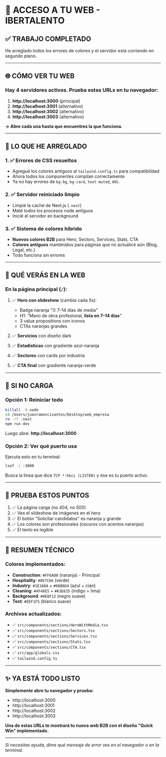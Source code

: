 # 🚀 ACCESO A TU WEB - IBERTALENTO

## ✅ TRABAJO COMPLETADO

He arreglado todos los errores de colores y el servidor está corriendo en segundo plano.

---

## 🌐 CÓMO VER TU WEB

### Hay **4 servidores activos**. Prueba estas URLs en tu navegador:

1. **http://localhost:3000** (principal)
2. **http://localhost:3001** (alternativo)
3. **http://localhost:3002** (alternativo)
4. **http://localhost:3003** (alternativo)

**→ Abre cada una hasta que encuentres la que funciona.**

---

## 🔧 LO QUE HE ARREGLADO

### 1. ✅ Errores de CSS resueltos
- Agregué los colores antiguos al `tailwind.config.ts` para compatibilidad
- Ahora todos los componentes compilan correctamente
- Ya no hay errores de `bg-bg`, `bg-card`, `text-muted`, etc.

### 2. ✅ Servidor reiniciado limpio
- Limpié la caché de Next.js (`.next`)
- Maté todos los procesos node antiguos
- Inicié el servidor en background

### 3. ✅ Sistema de colores híbrido
- **Nuevos colores B2B** para Hero, Sectors, Services, Stats, CTA
- **Colores antiguos** mantenidos para páginas que no actualicé aún (Blog, Legal, etc.)
- Todo funciona sin errores

---

## 🎯 QUÉ VERÁS EN LA WEB

### En la página principal (`/`):
1. ✅ **Hero con slideshow** (cambia cada 5s):
   - Badge naranja "⏰ 7–14 días de media"
   - H1: "Mano de obra profesional, **lista en 7–14 días**"
   - 3 value propositions con iconos
   - CTAs naranjas grandes
   
2. ✅ **Servicios** con diseño dark
3. ✅ **Estadísticas** con gradiente azul-naranja
4. ✅ **Sectores** con cards por industria
5. ✅ **CTA final** con gradiente naranja-verde

---

## 🐛 SI NO CARGA

### Opción 1: Reiniciar todo
```bash
killall -9 node
cd /Users/juanramoncivantos/Desktop/web_empresa
rm -rf .next
npm run dev
```

Luego abre: **http://localhost:3000**

### Opción 2: Ver qué puerto usa
Ejecuta esto en tu terminal:
```bash
lsof -i :3000
```

Busca la línea que dice `TCP *:hbci (LISTEN)` y ése es tu puerto activo.

---

## 📱 PRUEBA ESTOS PUNTOS

1. ✅ La página carga (no 404, no 500)
2. ✅ Ves el slideshow de imágenes en el hero
3. ✅ El botón "Solicitar candidatos" es naranja y grande
4. ✅ Los colores son profesionales (oscuros con acentos naranjas)
5. ✅ El texto es legible

---

## 🎨 RESUMEN TÉCNICO

### Colores implementados:
- **Construction**: `#FF6A00` (naranja) - Principal
- **Hospitality**: `#0E7C66` (verde)
- **Industry**: `#1E3A8A` + `#06B6D4` (azul + cian)
- **Cleaning**: `#4F46E5` + `#A3E635` (índigo + lima)
- **Background**: `#0E0F12` (negro suave)
- **Text**: `#EEF1F5` (blanco suave)

### Archivos actualizados:
- ✅ `src/components/sections/HeroWithMedia.tsx`
- ✅ `src/components/sections/Sectors.tsx`
- ✅ `src/components/sections/Services.tsx`
- ✅ `src/components/sections/Stats.tsx`
- ✅ `src/components/sections/CTA.tsx`
- ✅ `src/app/globals.css`
- ✅ `tailwind.config.ts`

---

## ✨ YA ESTÁ TODO LISTO

**Simplemente abre tu navegador y prueba:**
- http://localhost:3000
- http://localhost:3001
- http://localhost:3002
- http://localhost:3003

**Una de estas URLs te mostrará tu nueva web B2B con el diseño "Quick Win" implementado.**

---

*Si necesitas ayuda, dime qué mensaje de error ves en el navegador o en la terminal.*





